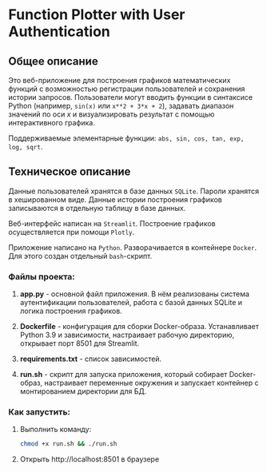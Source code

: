 # Function Plotter with User Authentication

## Общее описание

Это веб-приложение для построения графиков математических функций с возможностью регистрации пользователей и сохранения истории запросов. Пользователи могут вводить функции в синтаксисе Python (например, `sin(x)` или `x**2 + 3*x + 2`), задавать диапазон значений по оси $x$ и визуализировать результат с помощью интерактивного графика.

Поддерживаемые элементарные функции:
`abs, sin, cos, tan, exp, log, sqrt`.

## Техническое описание

Данные пользователей хранятся в базе данных `SQLite`. Пароли хранятся в хешированном виде. Данные истории построения графиков записываются в отдельную таблицу в базе данных.

Веб-интерфейс написан на `Streamlit`. Построение графиков осуществляется при помощи `Plotly`.

Приложение написано на `Python`. Разворачивается в контейнере `Docker`. Для этого создан отдельный `bash`-скрипт.


### Файлы проекта:
1. **app.py** - основной файл приложения. В нём реализованы система аутентификации пользователей, работа с базой данных SQLite и логика построения графиков.

2. **Dockerfile** - конфигурация для сборки Docker-образа. Устанавливает Python 3.9 и зависимости, настраивает рабочую директорию, открывает порт 8501 для Streamlit.

3. **requirements.txt** - список зависимостей.

4. **run.sh** - скрипт для запуска приложения, который собирает Docker-образ, настраивает переменные окружения и запускает контейнер с монтированием директории для БД.

### Как запустить:
1. Выполнить команду:
   ```bash
   chmod +x run.sh && ./run.sh
2. Открыть http://localhost:8501 в браузере